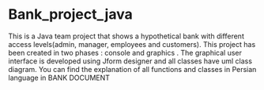 # Bank_project_java
This is a Java team project that shows a hypothetical bank with different access levels(admin, manager, employees and customers).
This project has been created in two phases : console and graphics . The graphical user interface is developed using Jform designer and all classes have uml class diagram.
You can find the explanation of all functions and classes in Persian language in BANK DOCUMENT
